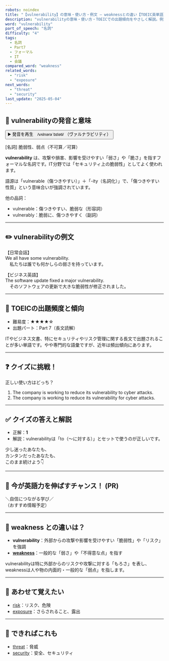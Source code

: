 ```yaml
---
robots: noindex
title: "【vulnerability】の意味・使い方・例文 ― weaknessとの違い【TOEIC英単語】"
description: "vulnerabilityの意味・使い方・TOEICでの出題傾向をやさしく解説。例文・クイズ付きでweaknessとの違いもわかりやすく学べます。"
word: "vulnerability"
part_of_speech: "名詞"
difficulty: "4"
tags:
  - 名詞
  - Part7
  - フォーマル
  - IT
  - 会議
compared_word: "weakness"
related_words:
  - "risk"
  - "exposure"
next_words:
  - "threat"
  - "security"
last_update: "2025-05-04"
---
```


## 🔰 vulnerabilityの発音と意味

<button class="play-audio" onclick="playTTS('vulnerability')">
  <span class="play-audio-main">
    ▶️ 発音を再生　/vʌlnərəˈbɪləti/
  </span>
  <span class="play-audio-sub">
    （ヴァルナラビリティ）
  </span>
</button>

[名詞] 脆弱性、弱点（不可算／可算）

**vulnerability** は、攻撃や損害、影響を受けやすい「弱さ」や「脆さ」を指すフォーマルな名詞です。IT分野では「セキュリティ上の脆弱性」としてよく使われます。

語源は「vulnerable（傷つきやすい）」＋「-ity（名詞化）」で、「傷つきやすい性質」という意味合いが強調されています。

他の品詞：  
- vulnerable：傷つきやすい、脆弱な（形容詞）
- vulnerably：脆弱に、傷つきやすく（副詞）

---

## ✏️ vulnerabilityの例文

【日常会話】  
We all have some vulnerability.  
　私たちは誰でも何かしらの弱さを持っています。

【ビジネス英語】  
The software update fixed a major vulnerability.  
　そのソフトウェアの更新で大きな脆弱性が修正されました。

---

## 🎯 TOEICの出題頻度と傾向

- 難易度：★★★★☆
- 出題パート：Part 7（長文読解）

ITやビジネス文書、特にセキュリティやリスク管理に関する長文で出題されることが多い単語です。やや専門的な語彙ですが、近年は頻出傾向にあります。

---

## ❓ クイズに挑戦！

正しい使い方はどっち？

1. The company is working to reduce its vulnerability to cyber attacks.  
2. The company is working to reduce its vulnerability for cyber attacks.

---

## ✅ クイズの答えと解説

- 正解：**1**
- 解説：vulnerabilityは「to（～に対する）」とセットで使うのが正しいです。

少し迷ったあなたも、  
カンタンだったあなたも、  
このまま続けよう👇️

---

## 🚀 今が英語力を伸ばすチャンス！ (PR)

<div class="info-center">
＼自信につながる学び／<br>  
（おすすめ情報予定）
</div>

---

## 🤔  weakness との違いは？

- **vulnerability**：外部からの攻撃や影響を受けやすい「脆弱性」や「リスク」を強調
- **[weakness](/weakness)**：一般的な「弱さ」や「不得意な点」を指す

vulnerabilityは特に外部からのリスクや攻撃に対する「もろさ」を表し、weaknessは人や物の内面的・一般的な「弱点」を指します。

---

## 🧩 あわせて覚えたい

- [risk](/risk)：リスク、危険
- [exposure](/exposure)：さらされること、露出

---

## 📖 できればこれも

- [threat](/threat)：脅威
- [security](/security)：安全、セキュリティ

<!-- cvid: aid00_bid18 -->
